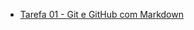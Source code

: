 * [Tarefa 01 - Git e GitHub com Markdown](https://github.com/StenioEric/eng-software-2/blob/tarefa01/tarefas/20251/StenioEric/tarefa01.md)

